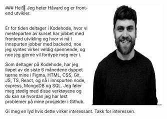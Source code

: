<img align='right' src="portraitSliced-removebg-preview.png" width="240" height="320">
### Hei!👋 Jeg heter Håvard og er front-end utvikler.
<p>
 <br>
Er for tiden deltager i Kodehode, hvor vi mesteparten av kurset har jobbet med frontend utvikling og hvor vi nå i innspurten jobber med backend, noe jeg syntes virker veldig spennende, og noe jeg gjerne vil fordype meg mer i.

Som deltager på Kodehode, har jeg iløpet av de siste 6 månedene dyppet tærne mine i Figma, HTML, CSS, Git, JS, TS, React, og nå i innspurten node, express, MongoDB og SQL. Jeg føler meg stødig med disse verktøyene og du kan se hvordan jeg har løst problemer på mine prosjekter i Github.

Gi meg en lyd hvis dette virker interessant. Takk for interessen.
 </p>
<!--
**havardekodehode/havardekodehode** is a ✨ _special_ ✨ repository because its `README.md` (this file) appears on your GitHub profile.

  <p>
    🔭 Jobber for tiden med en full-stack app i node.js hvor du får film/serie anbefalinger<br>
    🌱 Fordyper meg i  Node.js, Express, MongoDB for tiden<br>
    💬 &!^~ google, ask me<br>
    📫 How to reach me: <a href="mailto:havardeinarsen@gmail.com">havardeinarsen@gmail.com</a>
  </p>

Here are some ideas to get you started:

- 🔭 I’m currently working on a full stack application, to use my newly aquired skills
- 🌱 I’m currently learning Node.js, express, mongodb atm.
- 👯 I’m looking to collaborate on rad projects😎
- 🤔 I’m looking for help with alot while i manouver the storm of bugs i encounter
- 💬 Ask me about flex 💪
- 📫 How to reach me: havardeinarsen@gmail.com
- ⚡ Fun fact: I often have nightmares about public static void main(string args[])

 ![](portrait.webp)
-->
